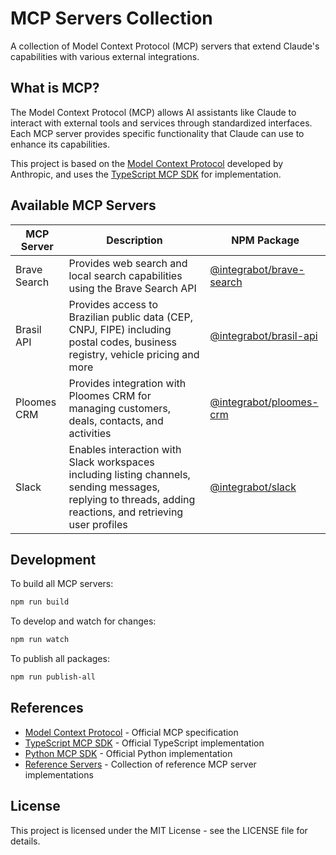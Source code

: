 # MCP Servers Collection

A collection of Model Context Protocol (MCP) servers that extend Claude's capabilities with various external integrations.

## What is MCP?

The Model Context Protocol (MCP) allows AI assistants like Claude to interact with external tools and services through standardized interfaces. Each MCP server provides specific functionality that Claude can use to enhance its capabilities.

This project is based on the [Model Context Protocol](https://github.com/anthropics/model-context-protocol) developed by Anthropic, and uses the [TypeScript MCP SDK](https://github.com/anthropics/model-context-protocol-typescript) for implementation.

## Available MCP Servers

| MCP Server | Description | NPM Package |
|------------|-------------|------------|
| Brave Search | Provides web search and local search capabilities using the Brave Search API | [@integrabot/brave-search](https://www.npmjs.com/package/@integrabot/brave-search) |
| Brasil API | Provides access to Brazilian public data (CEP, CNPJ, FIPE) including postal codes, business registry, vehicle pricing and more | [@integrabot/brasil-api](https://www.npmjs.com/package/@integrabot/brasil-api) |
| Ploomes CRM | Provides integration with Ploomes CRM for managing customers, deals, contacts, and activities | [@integrabot/ploomes-crm](https://www.npmjs.com/package/@integrabot/ploomes-crm) |
| Slack | Enables interaction with Slack workspaces including listing channels, sending messages, replying to threads, adding reactions, and retrieving user profiles | [@integrabot/slack](https://www.npmjs.com/package/@integrabot/slack) |

## Development

To build all MCP servers:

```bash
npm run build
```

To develop and watch for changes:

```bash
npm run watch
```

To publish all packages:

```bash
npm run publish-all
```

## References

- [Model Context Protocol](https://github.com/anthropics/model-context-protocol) - Official MCP specification
- [TypeScript MCP SDK](https://github.com/anthropics/model-context-protocol-typescript) - Official TypeScript implementation
- [Python MCP SDK](https://github.com/anthropics/model-context-protocol-python) - Official Python implementation
- [Reference Servers](https://github.com/anthropics/model-context-protocol-servers) - Collection of reference MCP server implementations

## License

This project is licensed under the MIT License - see the LICENSE file for details. 
